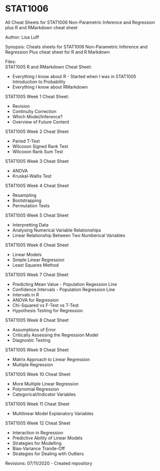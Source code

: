 # STAT1006
All Cheat Sheets for STAT1006 Non-Parametric Inference and Regression plus R and RMarkdown cheat sheet

Author:     Lisa Luff

Synopsis:   Cheats sheets for STAT1006 Non-Parametric Inference and Regression
            Plus cheat sheet for R and R Markdown
            
Files:      
STAT1005 R and RMarkdown Cheat Sheet:
- Everything I know about R - Started when I was in STAT1005 Introduction to Probability
- Everything I know about RMarkdown
            
STAT1005 Week 1 Cheat Sheet:
- Revision
- Continuity Correction
- Which Model/Inference?
- Overview of Future Content
            
STAT1005 Week 2 Cheat Sheet
- Paried T-Test
- Wilcoxon Signed Rank Test
- Wilcoxon Rank Sum Test
            
STAT1005 Week 3 Cheat Sheet
- ANOVA
- Kruskal-Wallis Test
            
STAT1005 Week 4 Cheat Sheet
- Resampling
- Bootstrapping
- Permutation Tests
            
STAT1005 Week 5 Cheat Sheet
- Interpretting Data
- Analysing Numerical Variable Relationships
- Linear Relationship Between Two Numberical Variables

STAT1005 Week 6 Cheat Sheet
- Linear Models
- Simple Linear Regression
- Least Squares Method

STAT1005 Week 7 Cheat Sheet
- Predicting Mean Value - Population Regession Line
- Confidence Intervals - Population Regression Line
- Intervals in R
- ANOVA for Regression
- Chi-Squared vs F-Test vs T-Test
- Hypothesis Testing for Regression

STAT1005 Week 8 Cheat Sheet 
- Assumptions of Error
- Critically Assessing the Regression Model
- Diagnostic Testing

STAT1005 Week 9 Cheat Sheet
- Matrix Approach to Linear Regression
- Multiple Regression

STAT1005 Week 10 Cheat Sheet
- More Multiple Linear Regression
- Polynomial Regression
- Categorical/Indicator Variables

STAT1005 Week 11 Cheat Sheet
- Multilinear Model Explanatory Variables

STAT1005 Week 12 Cheat Sheet
- Interaction in Regression
- Predictive Ability of Linear Models
- Strategies for Modelling
- Bias-Variance Trande-Off
- Strategies for Dealing with Outliers

Revisions:  07/11/2020 -  Created repository 
